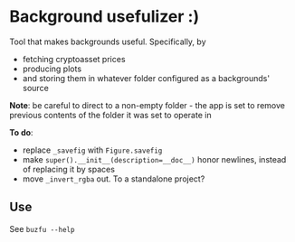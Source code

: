# Background usefulizer :)

Tool that makes backgrounds useful.  Specifically, by

* fetching cryptoasset prices
* producing plots
* and storing them in whatever folder configured as a backgrounds' source

**Note**: be careful to direct to a non-empty folder - the app is set to remove previous contents of the folder it was set to operate in

**To do**:
* replace `_savefig` with `Figure.savefig`
* make `super().__init__(description=__doc__)` honor newlines, instead of replacing it by spaces
* move `_invert_rgba` out.  To a standalone project?

## Use

See `buzfu --help`

